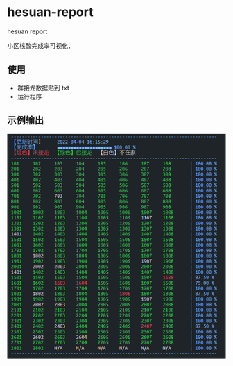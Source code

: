 # hesuan-report

hesuan report

小区核酸完成率可视化，

## 使用

- 群接龙数据贴到 txt
- 运行程序

## 示例输出

![img](./example.png)
